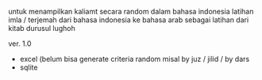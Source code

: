 untuk menampilkan kaliamt secara random dalam bahasa indonesia 
 latihan imla / terjemah dari bahasa indonesia ke bahasa arab sebagai latihan dari kitab durusul lughoh

ver. 1.0 
- excel (belum bisa generate criteria random misal by juz / jilid / by dars
- sqlite

